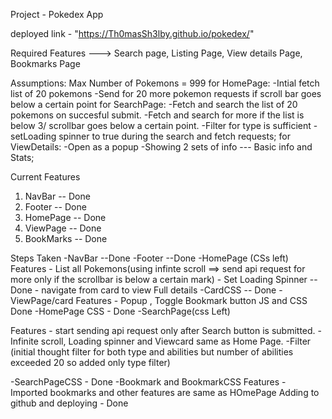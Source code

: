 Project - Pokedex App

deployed link - "https://Th0masSh3lby.github.io/pokedex/"

Required Features ---> Search page, Listing Page, View details Page,
Bookmarks Page

Assumptions:
Max Number of Pokemons = 999
for HomePage: -Intial fetch list of 20 pokemons
-Send for 20 more pokemon requests if scroll bar goes below a certain point
for SearchPage: -Fetch and search the list of 20 pokemons on succesful submit.
-Fetch and search for more if the list is below 3/ scrollbar goes below a certain point.
-Filter for type is sufficient
-setLoading spinner to true during the search and fetch requests;
for ViewDetails: -Open as a popup
-Showing 2 sets of info --- Basic info and Stats;

Current Features

1. NavBar -- Done
2. Footer -- Done
3. HomePage -- Done
4. ViewPage -- Done
5. BookMarks -- Done

Steps Taken
-NavBar --Done
-Footer --Done
-HomePage (CSs left)
Features - List all Pokemons(using infinte scroll ==> send api request for more only if the scrollbar is below a certain mark) - Set Loading Spinner --Done - navigate from card to view Full details
-CardCSS -- Done
-ViewPage/card
Features - Popup , Toggle Bookmark button
JS and CSS Done
-HomePage CSS - Done
-SearchPage(css Left)

Features - start sending api request only after Search button is submitted. - Infinite scroll, Loading spinner and Viewcard same as Home Page.
-Filter (initial thought filter for both type and abilities but number of abilities exceeded 20 so added only type filter)

-SearchPageCSS - Done
-Bookmark and BookmarkCSS
Features - Imported bookmarks and other features are same as HOmePage
Adding to github and deploying - Done
